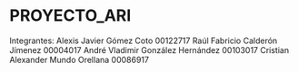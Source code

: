 # PROYECTO_ARI 
Integrantes:
Alexis Javier Gómez Coto 00122717
Raúl Fabricio Calderón Jímenez 00004017 
André Vladimir González Hernández 00103017
Cristian Alexander Mundo Orellana 00086917
